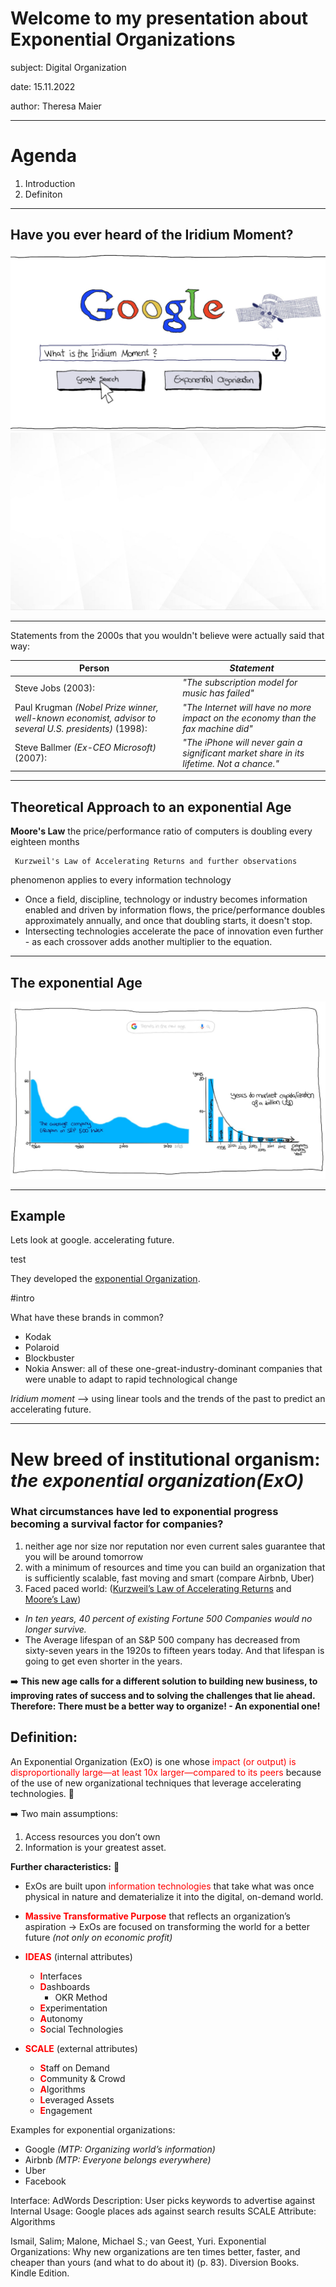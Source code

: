 

Welcome to my presentation about Exponential Organizations
=== 

subject: Digital Organization 

date: 15.11.2022

author: Theresa Maier 

---
# Agenda
1. Introduction
2. Definiton



---

## Have you ever heard of the Iridium Moment? 
![width:25cm height:25cm; saturate:2.0](Iridium_Google_ExO-16.9.jpg)
![bg cover](Background_16.9.jpg)


---
Statements from the 2000s that you wouldn't believe were actually said that way:

 | Person| *Statement*|
 |--------------------------------------------------------------|-----------------| 
  | Steve Jobs (2003): | *"The subscription model for music has failed"*|
 | Paul Krugman *(Nobel Prize winner, well-known economist, advisor to several U.S. presidents)* (1998): | *"The Internet will have no more impact on the economy than the fax machine did"* | 
 |Steve Ballmer *(Ex-CEO Microsoft)* (2007):| *"The iPhone will never gain a significant market share in its lifetime. Not a chance."*|

 ---
## Theoretical Approach to an exponential Age

 **Moore's Law** the price/performance ratio of computers is doubling every eighteen months

     Kurzweil's Law of Accelerating Returns and further observations
phenomenon applies to every information technology </sub>
- Once a field, discipline, technology or industry becomes information enabled and driven by information flows, the price/performance doubles approximately annually, and once that doubling starts, it doesn't stop.
- Intersecting technologies accelerate the pace of innovation even further - as each crossover adds another multiplier to the equation. 
---
## The exponential Age 
![width:25cm height:25cm; saturate:1.0](New_Age.jpg)

---
## Example
Lets look at google.
accelerating future.
<!--fit--> test

They developed the [exponential Organization](https://www.entrepreneur.com/growing-a-business/what-is-an-exponential-organization/341439).

#intro

What have these brands in common? 
- Kodak
- Polaroid
- Blockbuster
- Nokia
Answer: all of these one-great-industry-dominant companies that were unable to adapt to rapid technological change 

*Iridium moment* --> using linear tools and the trends of the past to predict an accelerating future.
<!--fit-->
---

# New breed of institutional organism: *the exponential organization(ExO)*

### What circumstances have led to exponential progress becoming a survival factor for companies? 
1. neither age nor size nor reputation nor even current sales guarantee that you will be around tomorrow
2. with a minimum of resources and time you can build an organization that is sufficiently scalable, fast moving and smart (compare Airbnb, Uber)
3. Faced paced world: ([Kurzweil’s Law of Accelerating Returns](https://www.kurzweilai.net/the-law-of-accelerating-returns) and [Moore’s Law](https://www.synopsys.com/glossary/what-is-moores-law.html))
- *In ten years, 40 percent of existing Fortune 500 Companies would no longer survive.*
- The Average lifespan of an S&P 500 company has decreased from sixty-seven years in the 1920s to fifteen years today. And that lifespan is going to get even shorter in the years.

:arrow_right: **This new age calls for a different solution to building new business, to improving rates of success and to solving the challenges that lie ahead.
 Therefore: There must be a better way to organize! - An exponential one!**

## Definition:
An Exponential Organization (ExO) is one whose <span style="color:red">impact (or output) is disproportionally large—at least 10x larger—compared to its peers</span> because of the use of new organizational techniques that leverage accelerating technologies. :rocket:

 :arrow_right: Two main assumptions: 
 1. Access resources you don’t own
 2. Information is your greatest asset.

**Further characteristics:** :rocket:
- ExOs are built upon <span style="color:red">information technologies</span> that take what was once physical in nature and dematerialize it into the digital, on-demand world.

- <span style="color:red">**Massive Transformative Purpose**</span> that reflects an organization’s aspiration -> ExOs are focused on transforming the world for a better future *(not only on economic profit)*
- <span style="color:red">**IDEAS**</span> (internal attributes) 
    * <span style="color:red">**I**</span>nterfaces
    * <span style="color:red">**D**</span>ashboards 
        * OKR Method
    * <span style="color:red">**E**</span>xperimentation
    * <span style="color:red">**A**</span>utonomy
    * <span style="color:red">**S**</span>ocial Technologies
- <span style="color:red">**SCALE**</span> (external attributes)
    * <span style="color:red">**S**</span>taff on Demand
    * <span style="color:red">**C**</span>ommunity & Crowd
    * <span style="color:red">**A**</span>lgorithms
    * <span style="color:red">**L**</span>everaged Assets
    * <span style="color:red">**E**</span>ngagement



Examples for exponential organizations: 
- Google *(MTP: Organizing world’s information)*
- Airbnb *(MTP: Everyone belongs everywhere)*
- Uber
- Facebook 


Interface: AdWords
Description: User picks keywords to advertise against
Internal Usage: Google places ads against search results 
SCALE Attribute: Algorithms 

Ismail, Salim; Malone, Michael S.; van Geest, Yuri. Exponential Organizations: Why new organizations are ten times better, faster, and cheaper than yours (and what to do about it) (p. 83). Diversion Books. Kindle Edition. 